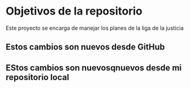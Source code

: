 # Objetivos de la repositorio

Este proyecto se encarga de manejar los planes de la liga de la justicia

## Estos cambios son nuevos desde GitHub

## EStos cambios son nuevosqnuevos desde mi repositorio local